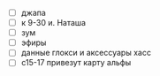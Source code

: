 - [ ] джапа
- [ ] к 9-30 и. Наташа
- [ ] зум
- [ ] эфиры
- [ ] данные глокси и аксессуары хасс
- [ ] с15-17 привезут карту альфы